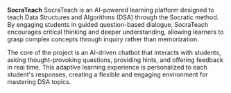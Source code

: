 **SocraTeach**
SocraTeach is an AI-powered learning platform designed to teach Data Structures and Algorithms (DSA) through the Socratic method. By engaging students in guided question-based dialogue, SocraTeach encourages critical thinking and deeper understanding, allowing learners to grasp complex concepts through inquiry rather than memorization.

The core of the project is an AI-driven chatbot that interacts with students, asking thought-provoking questions, providing hints, and offering feedback in real time. This adaptive learning experience is personalized to each student's responses, creating a flexible and engaging environment for mastering DSA topics.
